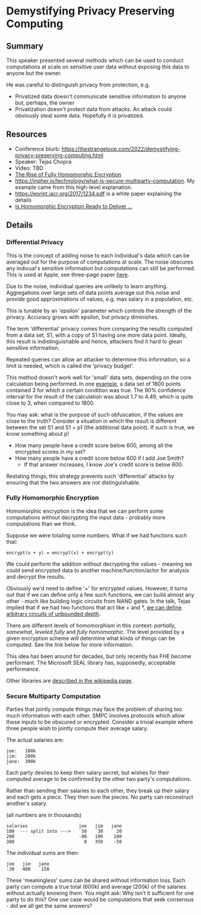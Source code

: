 # Demystifying Privacy Preserving Computing

## Summary

This speaker presented several methods which can be used to conduct computations at scale on sensitive user data without exposing this data to anyone but the owner.

He was careful to distinguish privacy from protection, e.g. 

- Privatized data doesn't communicate sensitive information to anyone but, perhaps, the owner
- Privatization doesn't protect data from attacks.  An attack could obviously steal some data.  Hopefully it is privatized.

## Resources

- Conference blurb: https://thestrangeloop.com/2022/demystifying-privacy-preserving-computing.html
- Speaker: Tejas Chopra
- Video: TBD
- [The Rise of Fully Homomorphic Encryption](https://queue.acm.org/detail.cfm?id=3561800)
- https://inpher.io/technology/what-is-secure-multiparty-computation.  My example came from this high-level explanation.
- https://eprint.iacr.org/2017/1234.pdf is a white paper explaining the details
- [Is Homomorphic Encryption Ready to Deliver ...](https://www.techrepublic.com/article/is-homomorphic-encryption-ready-to-deliver-confidential-cloud-computing-to-enterprises)


## Details

### Differential Privacy

This is the concept of adding noise to each individual's data which can be averaged out for the purpose of computations at scale.  The noise obscures any indivual's sensitive information but computations can still be performed.  This is used at Apple, see three-page paper [here](https://www.apple.com/privacy/docs/Differential_Privacy_Overview.pdf).

Due to the noise, individual queries are unlikely to learn anything.  Aggregations over large sets of data points average out this noise and provide good approximations of values, e.g. max salary in a population, etc.

This is tunable by an 'epsilon' parameter which controls the strength of the privacy.  Accuracy grows with epsilon, but privacy diminishes.

The term 'differential' privacy comes from comparing the results computed from a data set, S1, with a copy of S1 having one more data point.  Ideally, this result is indistinguishable and hence, attackers find it hard to glean sensitive information.

Repeated queries can allow an attacker to determine this information, so a limit is needed, which is called the 'privacy budget'.

This method doesn't work well for 'small' data sets, depending on the core calculation being performed.  In one [example](https://medium.com/georgian-impact-blog/a-brief-introduction-to-differential-privacy-eacf8722283b), a data set of 1800 points contained 3 for which a certain condition was true.  The 90% confidence interval for the result of the calculation was about 1.7 to 4.49, which is quite close to 3, when compared to 1800.

You may ask: what is the purpose of such obfuscation, if the values are close to the truth?  Consider a situation in which the result is different between the set S1 and S1 + p1 (the additional data point).  If such is true, we know something about p!

- How many people have a credit score below 600, among all the encrypted scores in my set?
- How many people have a credit score below 600 if I add Joe Smith?
  - If that answer increases, I know Joe's credit score is below 600.

Restating things, this strategy prevents such 'differential' attacks by ensuring that the two answers are not distinguishable.

### Fully Homomorphic Encryption

Homomorphic encryption is the idea that we can perform some computations without decrypting the input data - probably more computations than we think.

Suppose we were totaling some numbers.  What if we had functions such that:

```
encrypt(x + y) = encrypt(x) + encrypt(y)
```

We could perform the addition without decrypting the values - meaning we could send encrypted data to another machine/function/actor for analysis and decrypt the results.

Obviously we'd need to define '+' for encrypted values.  However, it turns out that if we can define only a few such functions, we can build almost any other - much like building logic circuits from NAND gates.  In the talk, Tejas implied that if we had two functions that act like + and *, [we can define arbitrary circuits of unbounded depth](https://en.wikipedia.org/wiki/Homomorphic_encryption#Description).

There are different levels of homomorphism in this context: _partially_, _somewhat_, _leveled fully_ and _fully homomorphic_.  The level provided by a given encryption scheme will determine what kinds of things can be computed.  See the link below for more information.

This idea has been around for decades, but only recently has FHE become performant.  The Microsoft SEAL library has, supposedly, acceptable performance.

Other libraries are [described in the wikipedia page](https://en.wikipedia.org/wiki/Homomorphic_encryption#Implementations).

### Secure Multiparty Computation

Parties that jointly compute things may face the problem of sharing too much information with each other.  SMPC involves protocols which allow these inputs to be obscured or encrypted.  Consider a trivial example where three people wish to jointly compute their average salary.


The actual salaries are:

```
joe:   100k
jim:   200k
jane:  300k
```

Each party desires to keep their salary secret, but wishes for their computed average to be confirmed by the other two party's computations.

Rather than sending their salaries to each other, they break up their salary and each gets a piece.  They then sum the pieces.  No party can reconstruct another's salary.

(all numbers are in thousands)

```
salaries                   joe   jim   jane
100  --- split into --->    50    30     20
200                        -80   100    180
300                          0   350    -50
```

The individual sums are then:

```
joe   jim   jane
-30   480    150
```

These 'meaningless' sums can be shared without information loss.  Each party can compute a true total (600k) and average (200k) of the salaries without actually knowing them.  You might ask: Why isn't it sufficient for one party to do this?  One use case would be computations that seek consensus - did we all get the same answers?
